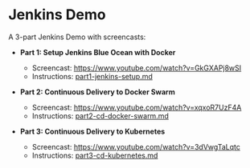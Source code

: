 # Jenkins Demo

A 3-part Jenkins Demo with screencasts:

- **Part 1: Setup Jenkins Blue Ocean with Docker**
  - Screencast: https://www.youtube.com/watch?v=GkGXAPj8wSI
  - Instructions: [part1-jenkins-setup.md](docs/part1-jenkins-setup.md)

- **Part 2: Continuous Delivery to Docker Swarm**
  - Screencast: https://www.youtube.com/watch?v=xqxoR7UzF4A
  - Instructions: [part2-cd-docker-swarm.md](docs/part2-cd-docker-swarm.md)

- **Part 3: Continuous Delivery to Kubernetes**
  - Screencast: https://www.youtube.com/watch?v=3dVwgTaLqtc
  - Instructions: [part3-cd-kubernetes.md](docs/part3-cd-kubernetes.md)
